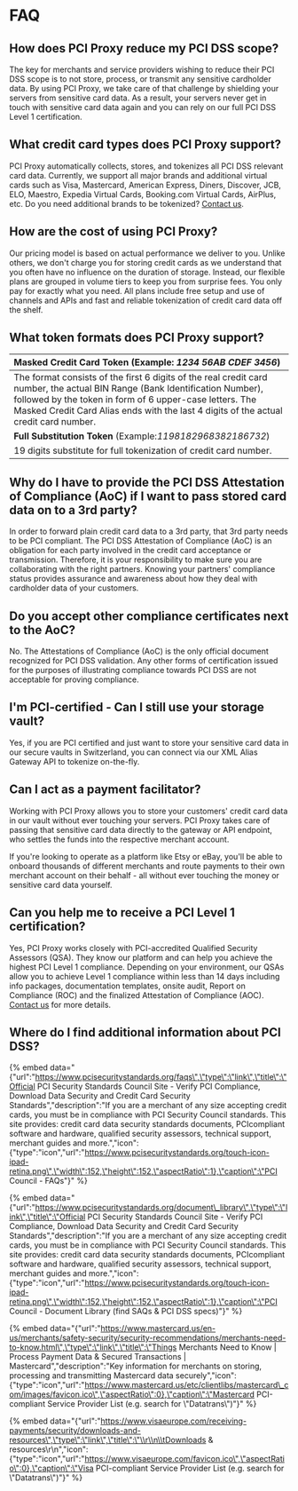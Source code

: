 # FAQ

## How does PCI Proxy reduce my PCI DSS scope?

The key for merchants and service providers wishing to reduce their PCI DSS scope is to not store, process, or transmit any sensitive cardholder data. By using PCI Proxy, we take care of that challenge by shielding your servers from sensitive card data. As a result, your servers never get in touch with sensitive card data again and you can rely on our full PCI DSS Level 1 certification.

## What credit card types does PCI Proxy support?

PCI Proxy automatically collects, stores, and tokenizes all PCI DSS relevant card data. Currently, we support all major brands and additional virtual cards such as Visa, Mastercard, American Express, Diners, Discover, JCB, ELO, Maestro, Expedia Virtual Cards, Booking.com Virtual Cards, AirPlus, etc. Do you need additional brands to be tokenized? [Contact us](https://www.pci-proxy.com/pci-proxy/contact/).

## How are the cost of using PCI Proxy?

Our pricing model is based on actual performance we deliver to you. Unlike others, we don't charge you for storing credit cards as we understand that you often have no influence on the duration of storage. Instead, our flexible plans are grouped in volume tiers to keep you from surprise fees. You only pay for exactly what you need. All plans include free setup and use of channels and APIs and fast and reliable tokenization of credit card data off the shelf.

## What token formats does PCI Proxy support?

| **Masked Credit Card Token** \(Example: _1234 56AB CDEF 3456_\) |
| :--- |
| The format consists of the first 6 digits of the real credit card number, the actual BIN Range \(Bank Identification Number\), followed by the token in form of 6 upper-case letters. The Masked Credit Card Alias ends with the last 4 digits of the actual credit card number. |
| **Full Substitution Token** \(Example:_1198182968382186732_\) |
| 19 digits substitute for full tokenization of credit card number. |

## Why do I have to provide the PCI DSS Attestation of Compliance \(AoC\) if I want to pass stored card data on to a 3rd party?

In order to forward plain credit card data to a 3rd party, that 3rd party needs to be PCI compliant. The PCI DSS Attestation of Compliance \(AoC\) is an obligation for each party involved in the credit card acceptance or transmission. Therefore, it is your responsibility to make sure you are collaborating with the right partners. Knowing your partners' compliance status provides assurance and awareness about how they deal with cardholder data of your customers.

## Do you accept other compliance certificates next to the AoC?

No. The Attestations of Compliance \(AoC\) is the only official document recognized for PCI DSS validation. Any other forms of certification issued for the purposes of illustrating compliance towards PCI DSS are not acceptable for proving compliance.

## I'm PCI-certified - Can I still use your storage vault?

Yes, if you are PCI certified and just want to store your sensitive card data in our secure vaults in Switzerland, you can connect via our XML Alias Gateway API to tokenize on-the-fly.

## Can I act as a payment facilitator?

Working with PCI Proxy allows you to store your customers' credit card data in our vault without ever touching your servers. PCI Proxy takes care of passing that sensitive card data directly to the gateway or API endpoint, who settles the funds into the respective merchant account.

If you're looking to operate as a platform like Etsy or eBay, you'll be able to onboard thousands of different merchants and route payments to their own merchant account on their behalf - all without ever touching the money or sensitive card data yourself.

## Can you help me to receive a PCI Level 1 certification?

Yes, PCI Proxy works closely with PCI-accredited Qualified Security Assessors \(QSA\). They know our platform and can help you achieve the highest PCI Level 1 compliance. Depending on your environment, our QSAs allow you to achieve Level 1 compliance within less than 14 days including info packages, documentation templates, onsite audit, Report on Compliance \(ROC\) and the finalized Attestation of Compliance \(AOC\). [Contact us](contact-us.md) for more details. 

## Where do I find additional information about PCI DSS?

{% embed data="{\"url\":\"https://www.pcisecuritystandards.org/faqs\",\"type\":\"link\",\"title\":\"Official PCI Security Standards Council Site - Verify PCI Compliance, Download Data Security and Credit Card Security Standards\",\"description\":\"If you are a merchant of any size accepting credit cards, you must be in compliance with PCI Security Council standards. This site provides: credit card data security standards documents, PCIcompliant software and hardware, qualified security assessors, technical support, merchant guides and more.\",\"icon\":{\"type\":\"icon\",\"url\":\"https://www.pcisecuritystandards.org/touch-icon-ipad-retina.png\",\"width\":152,\"height\":152,\"aspectRatio\":1},\"caption\":\"PCI Council - FAQs\"}" %}

{% embed data="{\"url\":\"https://www.pcisecuritystandards.org/document\_library\",\"type\":\"link\",\"title\":\"Official PCI Security Standards Council Site - Verify PCI Compliance, Download Data Security and Credit Card Security Standards\",\"description\":\"If you are a merchant of any size accepting credit cards, you must be in compliance with PCI Security Council standards. This site provides: credit card data security standards documents, PCIcompliant software and hardware, qualified security assessors, technical support, merchant guides and more.\",\"icon\":{\"type\":\"icon\",\"url\":\"https://www.pcisecuritystandards.org/touch-icon-ipad-retina.png\",\"width\":152,\"height\":152,\"aspectRatio\":1},\"caption\":\"PCI Council - Document Library \(find SAQs & PCI DSS specs\)\"}" %}

{% embed data="{\"url\":\"https://www.mastercard.us/en-us/merchants/safety-security/security-recommendations/merchants-need-to-know.html\",\"type\":\"link\",\"title\":\"Things Merchants Need to Know \| Process Payment Data & Secured Transactions \| Mastercard\",\"description\":\"Key information for merchants on storing, processing and transmitting Mastercard data securely\",\"icon\":{\"type\":\"icon\",\"url\":\"https://www.mastercard.us/etc/clientlibs/mastercard\_com/images/favicon.ico\",\"aspectRatio\":0},\"caption\":\"Mastercard PCI-compliant Service Provider List \(e.g. search for \\\"Datatrans\\\"\)\"}" %}

{% embed data="{\"url\":\"https://www.visaeurope.com/receiving-payments/security/downloads-and-resources\",\"type\":\"link\",\"title\":\"\\r\\n\\tDownloads & resources\\r\\n\",\"icon\":{\"type\":\"icon\",\"url\":\"https://www.visaeurope.com/favicon.ico\",\"aspectRatio\":0},\"caption\":\"Visa PCI-compliant Service Provider List \(e.g. search for \\\"Datatrans\\\"\)\"}" %}

